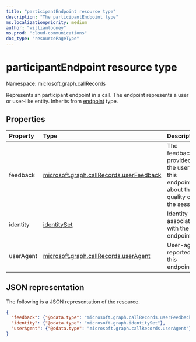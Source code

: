 ```yaml
---
title: "participantEndpoint resource type"
description: "The participantEndpoint type"
ms.localizationpriority: medium
author: "williamlooney"
ms.prod: "cloud-communications"
doc_type: "resourcePageType"
---
```


# participantEndpoint resource type

Namespace: microsoft.graph.callRecords

Represents an participant endpoint in a call. The endpoint represents
a user or user-like entity. Inherits from [endpoint](callrecords-endpoint.md) type.

## Properties

| Property     | Type        | Description |
|:-------------|:------------|:------------|
|feedback|[microsoft.graph.callRecords.userFeedback](callrecords-userfeedback.md)|The feedback provided by the user of this endpoint about the quality of the session.|
|identity|[identitySet](identityset.md)|Identity associated with the endpoint.|
|userAgent|[microsoft.graph.callRecords.userAgent](callrecords-useragent.md)|User-agent reported by this endpoint.|

## JSON representation

The following is a JSON representation of the resource.

<!-- {
  "blockType": "resource",
  "optionalProperties": [

  ],
  "@odata.type": "microsoft.graph.callRecords.participantEndpoint",
  "baseType": "microsoft.graph.callRecords.endpoint"
}-->

```json
{
  "feedback": {"@odata.type": "microsoft.graph.callRecords.userFeedback"},
  "identity": {"@odata.type": "microsoft.graph.identitySet"},
  "userAgent": {"@odata.type": "microsoft.graph.callRecords.userAgent"}
}
```

<!-- uuid: 16cd6b66-4b1a-43a1-adaf-3a886856ed98
2019-02-04 14:57:30 UTC -->
<!-- {
  "type": "#page.annotation",
  "description": "participantEndpoint resource",
  "keywords": "",
  "section": "documentation",
  "tocPath": ""
}-->
